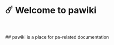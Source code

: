 <br>
<h1>
  ☄️ Welcome to pawiki
</h1>
<br>
<p>
  ## pawiki is a place for pa-related documentation
</p>
